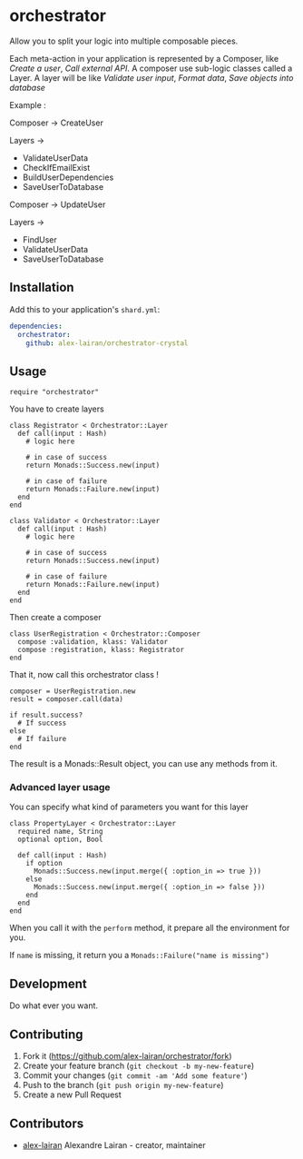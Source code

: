 # orchestrator

Allow you to split your logic into multiple composable pieces.

Each meta-action in your application is represented by a Composer, like *Create a user*, *Call external API*.
A composer use sub-logic classes called a Layer.
A layer will be like *Validate user input*, *Format data*, *Save objects into database*

Example :

Composer -> CreateUser


Layers ->
- ValidateUserData
- CheckIfEmailExist
- BuildUserDependencies
- SaveUserToDatabase

Composer -> UpdateUser


Layers ->
- FindUser
- ValidateUserData
- SaveUserToDatabase

## Installation

Add this to your application's `shard.yml`:

```yaml
dependencies:
  orchestrator:
    github: alex-lairan/orchestrator-crystal
```

## Usage

```crystal
require "orchestrator"
```

You have to create layers

```crystal
class Registrator < Orchestrator::Layer
  def call(input : Hash)
    # logic here

    # in case of success
    return Monads::Success.new(input)

    # in case of failure
    return Monads::Failure.new(input)
  end
end

class Validator < Orchestrator::Layer
  def call(input : Hash)
    # logic here

    # in case of success
    return Monads::Success.new(input)

    # in case of failure
    return Monads::Failure.new(input)
  end
end
```

Then create a composer

```crystal
class UserRegistration < Orchestrator::Composer
  compose :validation, klass: Validator
  compose :registration, klass: Registrator
end
```

That it, now call this orchestrator class !

```crystal
composer = UserRegistration.new
result = composer.call(data)

if result.success?
  # If success
else
  # If failure
end
```

The result is a Monads::Result object, you can use any methods from it.

### Advanced layer usage

You can specify what kind of parameters you want for this layer

```crystal
class PropertyLayer < Orchestrator::Layer
  required name, String
  optional option, Bool

  def call(input : Hash)
    if option
      Monads::Success.new(input.merge({ :option_in => true }))
    else
      Monads::Success.new(input.merge({ :option_in => false }))
    end
  end
end
```

When you call it with the `perform` method, it prepare all the environment for you.

If `name` is missing, it return you a `Monads::Failure("name is missing")`

## Development

Do what ever you want.

## Contributing

1. Fork it (<https://github.com/alex-lairan/orchestrator/fork>)
2. Create your feature branch (`git checkout -b my-new-feature`)
3. Commit your changes (`git commit -am 'Add some feature'`)
4. Push to the branch (`git push origin my-new-feature`)
5. Create a new Pull Request

## Contributors

- [alex-lairan](https://github.com/alex-lairan) Alexandre Lairan - creator, maintainer

